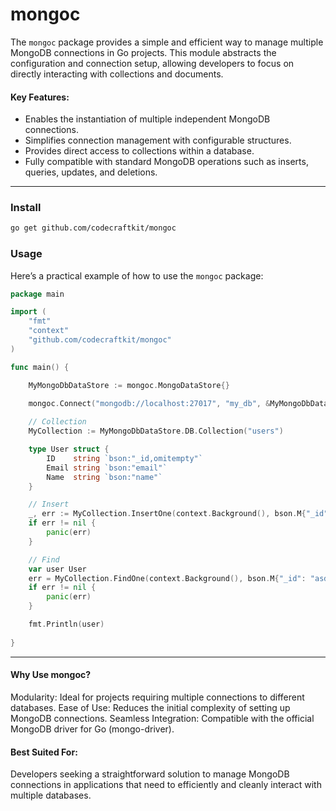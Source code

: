 # mongoc

The `mongoc` package provides a simple and efficient way to manage multiple MongoDB connections in Go projects. This module abstracts the configuration and connection setup, allowing developers to focus on directly interacting with collections and documents.

#### Key Features:
* Enables the instantiation of multiple independent MongoDB connections.
* Simplifies connection management with configurable structures.
* Provides direct access to collections within a database.
* Fully compatible with standard MongoDB operations such as inserts, queries, updates, and deletions.

---
### Install

```bash
go get github.com/codecraftkit/mongoc
```

### Usage
Here’s a practical example of how to use the `mongoc` package:
```go
package main

import (
	"fmt"
	"context"
	"github.com/codecraftkit/mongoc"
)

func main() {

	MyMongoDbDataStore := mongoc.MongoDataStore{}
	
	mongoc.Connect("mongodb://localhost:27017", "my_db", &MyMongoDbDataStore)

	// Collection
	MyCollection := MyMongoDbDataStore.DB.Collection("users")

	type User struct {
		ID    string `bson:"_id,omitempty"`
		Email string `bson:"email"`
		Name  string `bson:"name"`
	}

	// Insert
	_, err := MyCollection.InsertOne(context.Background(), bson.M{"_id": "asdqwe123", "name": "John Doe", "email": "johndoe@example.com"})
	if err != nil {
		panic(err)
	}

	// Find
	var user User
	err = MyCollection.FindOne(context.Background(), bson.M{"_id": "asdqwe123"}).Decode(&user)
	if err != nil {
		panic(err)
	}

	fmt.Println(user)
	
}
```
---

#### Why Use mongoc?
Modularity: Ideal for projects requiring multiple connections to different databases.
Ease of Use: Reduces the initial complexity of setting up MongoDB connections.
Seamless Integration: Compatible with the official MongoDB driver for Go (mongo-driver).

#### Best Suited For:
Developers seeking a straightforward solution to manage MongoDB connections in applications that need to efficiently and cleanly interact with multiple databases.






